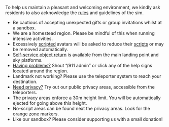 To help us maintain a pleasant and welcoming environment, we kindly ask residents to also acknowledge the [rules](./sandbox/rules) and guidelines of the sim.

* Be cautious of accepting unexpected gifts or group invitations whilst at a sandbox.
* We are a homestead region. Please be mindful of this when running intensive activities.
* Excessively [scripted](./sandbox/objects/scripting/limits) avatars will be asked to reduce their [scripts](./sandbox/objects/scripting/limits) or may be removed automatically.
* [Self-service object return](./sandbox/objects/return) is available from the main landing point and sky platforms.
* [Having problems?](./sandbox/help/help-points) Shout “/911 admin” or click any of the help signs located around the region.
* Landmark not working? Please use the teleporter system to reach your destination.
* [Need privacy?](./sandbox/areas/privacy) Try out our public privacy areas, accessible from the teleporters.
* The privacy areas enforce a 30m height limit. You will be automatically ejected for going above this height.
* No-script areas can be found next the privacy areas. Look for the orange zone markers.
* Like our sandbox? Please consider supporting us with a small donation!
